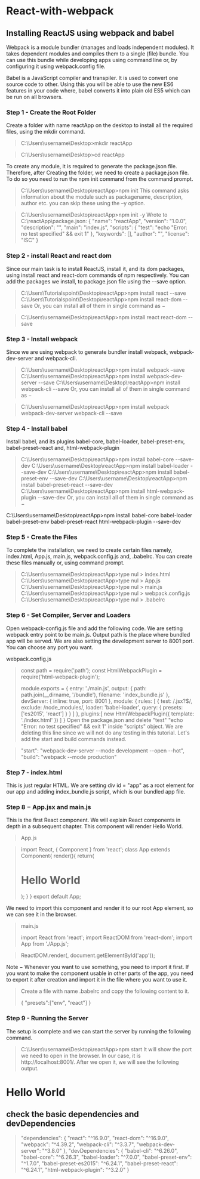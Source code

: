 # React-with-webpack

## Installing ReactJS using webpack and babel

Webpack is a module bundler (manages and loads independent modules). It takes dependent modules and compiles them to a single (file) bundle. You can use this bundle while developing apps using command line or, by configuring it using webpack.config file.

Babel is a JavaScript compiler and transpiler. It is used to convert one source code to other. Using this you will be able to use the new ES6 features in your code where, babel converts it into plain old ES5 which can be run on all browsers.

### Step 1 - Create the Root Folder
Create a folder with name reactApp on the desktop to install all the required files, using the mkdir command.

> C:\Users\username\Desktop>mkdir reactApp

> C:\Users\username\Desktop>cd reactApp

To create any module, it is required to generate the package.json file. Therefore, after Creating the folder, we need to create a package.json file. To do so you need to run the npm init command from the command prompt.

> C:\Users\username\Desktop\reactApp>npm init
This command asks information about the module such as packagename, description, author etc. you can skip these using the –y option.

> C:\Users\username\Desktop\reactApp>npm init -y
Wrote to C:\reactApp\package.json:
> {
>    "name": "reactApp",
>    "version": "1.0.0",
>    "description": "",
>    "main": "index.js",
>    "scripts": {
>      "test": "echo \"Error: no test specified\" && exit 1"
>    },
>   "keywords": [],
>    "author": "",
>    "license": "ISC"
> }

### Step 2 - install React and react dom
Since our main task is to install ReactJS, install it, and its dom packages, using install react and react-dom commands of npm respectively. You can add the packages we install, to package.json file using the --save option.

> C:\Users\Tutorialspoint\Desktop\reactApp>npm install react --save
> C:\Users\Tutorialspoint\Desktop\reactApp>npm install react-dom --save
Or, you can install all of them in single command as −

> C:\Users\username\Desktop\reactApp>npm install react react-dom --save

### Step 3 - Install webpack

Since we are using webpack to generate bundler install webpack, webpack-dev-server and webpack-cli.

> C:\Users\username\Desktop\reactApp>npm install webpack –save
> C:\Users\username\Desktop\reactApp>npm install webpack-dev-server --save
> C:\Users\username\Desktop\reactApp>npm install webpack-cli --save
Or, you can install all of them in single command as −

> C:\Users\username\Desktop\reactApp>npm install webpack webpack-dev-server webpack-cli --save

### Step 4 - Install babel
Install babel, and its plugins babel-core, babel-loader, babel-preset-env, babel-preset-react and, html-webpack-plugin

> C:\Users\username\Desktop\reactApp>npm install babel-core --save-dev
> C:\Users\username\Desktop\reactApp>npm install babel-loader --save-dev
> C:\Users\username\Desktop\reactApp>npm install babel-preset-env --save-dev
> C:\Users\username\Desktop\reactApp>npm install babel-preset-react --save-dev
> C:\Users\username\Desktop\reactApp>npm install html-webpack-plugin --save-dev
Or, you can install all of them in single command as −

C:\Users\username\Desktop\reactApp>npm install babel-core babel-loader babel-preset-env 
   babel-preset-react html-webpack-plugin --save-dev

### Step 5 - Create the Files
To complete the installation, we need to create certain files namely, index.html, App.js, main.js, webpack.config.js and, .babelrc. You can create these files manually or, using command prompt.

> C:\Users\username\Desktop\reactApp>type nul > index.html
> C:\Users\username\Desktop\reactApp>type nul > App.js
> C:\Users\username\Desktop\reactApp>type nul > main.js
> C:\Users\username\Desktop\reactApp>type nul > webpack.config.js
> C:\Users\username\Desktop\reactApp>type nul > .babelrc

### Step 6 - Set Compiler, Server and Loaders
Open webpack-config.js file and add the following code. We are setting webpack entry point to be main.js. Output path is the place where bundled app will be served. We are also setting the development server to 8001 port. You can choose any port you want.

webpack.config.js

> const path = require('path');
> const HtmlWebpackPlugin = require('html-webpack-plugin');
> 
> module.exports = {
>    entry: './main.js',
>    output: {
>       path: path.join(__dirname, '/bundle'),
>       filename: 'index_bundle.js'
>    },
>    devServer: {
>       inline: true,
>       port: 8001
>    },
>    module: {
>       rules: [
>         {
>             test: /\.jsx?$/,
>             exclude: /node_modules/,
>             loader: 'babel-loader',
>             query: {
>                presets: ['es2015', 'react']
>             }
>          }
>       ]
>    },
>    plugins:[
>       new HtmlWebpackPlugin({
>          template: './index.html'
>       })
>    ]
> }
Open the package.json and delete "test" "echo \"Error: no test specified\" && exit 1" inside "scripts" object. We are deleting this line since we will not do any testing in this tutorial. Let's add the start and build commands instead.

> "start": "webpack-dev-server --mode development --open --hot",
> "build": "webpack --mode production"

### Step 7 - index.html
This is just regular HTML. We are setting div id = "app" as a root element for our app and adding index_bundle.js script, which is our bundled app file.

> <!DOCTYPE html>
> <html lang = "en">
>    <head>
>       <meta charset = "UTF-8">
>       <title>React App</title>
>    </head>
>    <body>
>       <div id = "app"></div>
>       <script src = 'index_bundle.js'></script>
>    </body>
> </html>

### Step 8 − App.jsx and main.js
This is the first React component. We will explain React components in depth in a subsequent chapter. This component will render Hello World.

> App.js

> import React, { Component } from 'react';
> class App extends Component{
>    render(){
>       return(
>          <div>
>             <h1>Hello World</h1>
>          </div>
>       );
>    }
> }
> export default App;

We need to import this component and render it to our root App element, so we can see it in the browser.

> main.js
> 
> import React from 'react';
> import ReactDOM from 'react-dom';
> import App from './App.js';

> ReactDOM.render(<App />, document.getElementById('app'));

Note − Whenever you want to use something, you need to import it first. If you want to make the component usable in other parts of the app, you need to export it after creation and import it in the file where you want to use it.

> Create a file with name .babelrc and copy the following content to it.
> 
> {
>    "presets":["env", "react"]
> }

### Step 9 - Running the Server
The setup is complete and we can start the server by running the following command.

> C:\Users\username\Desktop\reactApp>npm start
It will show the port we need to open in the browser. In our case, it is http://localhost:8001/. After we open it, we will see the following output.

# Hello World


## check the basic dependencies and devDependencies

> "dependencies": {
>     "react": "^16.9.0",
>     "react-dom": "^16.9.0",
>     "webpack": "^4.39.2",
>     "webpack-cli": "^3.3.7",
>     "webpack-dev-server": "^3.8.0"
>   },
>   "devDependencies": {
>     "babel-cli": "^6.26.0",
>     "babel-core": "^6.26.3",
>     "babel-loader": "^7.0.0",
>    "babel-preset-env": "^1.7.0",
>     "babel-preset-es2015": "^6.24.1",
>     "babel-preset-react": "^6.24.1",
>     "html-webpack-plugin": "^3.2.0"
>   }

